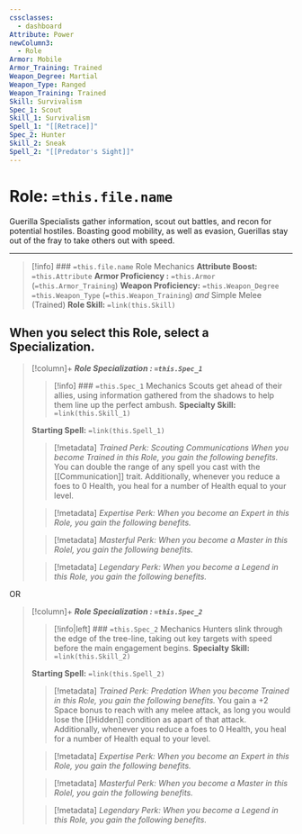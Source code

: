 ```yaml
---
cssclasses:
  - dashboard
Attribute: Power
newColumn3:
  - Role
Armor: Mobile
Armor_Training: Trained
Weapon_Degree: Martial
Weapon_Type: Ranged
Weapon_Training: Trained
Skill: Survivalism
Spec_1: Scout
Skill_1: Survivalism
Spell_1: "[[Retrace]]"
Spec_2: Hunter
Skill_2: Sneak
Spell_2: "[[Predator's Sight]]"
---
```

# Role: `=this.file.name`
Guerilla Specialists gather information, scout out battles, and recon for potential hostiles. Boasting good mobility, as well as evasion, Guerillas stay out of the fray to take others out with speed.
- - -
>[!info] ### `=this.file.name` Role Mechanics
> **Attribute Boost:** `=this.Attribute`
> **Armor Proficiency :** `=this.Armor` (`=this.Armor_Training`)
> **Weapon Proficiency:**  `=this.Weapon_Degree` `=this.Weapon_Type` (`=this.Weapon_Training`) *and* Simple Melee (Trained)
> **Role Skill:** `=link(this.Skill)`

## When you select  this Role,  select  a  Specialization. 
>[!column]+ ***Role Specialization : `=this.Spec_1`*** 
>>[!info] ### `=this.Spec_1` Mechanics
>Scouts get ahead of their allies, using information gathered from the shadows to help them line up the perfect ambush.
> **Specialty Skill:** `=link(this.Skill_1)`
>>
> **Starting Spell:** `=link(this.Spell_1)`
>  
>> [!metadata] *Trained Perk: Scouting Communications*
>> *When you become Trained in this Role, you gain the following benefits.*
>> You can double the range of any spell you cast with the [[Communication]] trait. Additionally, whenever you reduce a foes to 0 Health, you heal for a number of Health equal to your level.
>
>> [!metadata] *Expertise Perk:*
>> *When you become an Expert in this Role, you gain the following benefits.*
>
>> [!metadata] *Masterful Perk:*
>>*When you become a Master in this Rolel, you gain the following benefits.*
>
>> [!metadata] *Legendary Perk:*
>>*When you become a Legend in this Role, you gain the following benefits.*

OR

>[!column]+ ***Role Specialization : `=this.Spec_2`*** 
>>[!info|left] ### `=this.Spec_2` Mechanics
>Hunters slink through the edge of the tree-line, taking out key targets with speed before the main engagement begins.
> **Specialty Skill:** `=link(this.Skill_2)`
>> 
> **Starting Spell:** `=link(this.Spell_2)`
> 
>> [!metadata] *Trained Perk: Predation*
>> *When you become Trained in this Role, you gain the following benefits.*
>> You gain a +2 Space bonus to reach with any melee attack, as long you would lose the [[Hidden]] condition as apart of that attack. Additionally, whenever you reduce a foes to 0 Health, you heal for a number of Health equal to your level.
>
>> [!metadata] *Expertise Perk:*
>> *When you become an Expert in this Role, you gain the following benefits.*
>
>> [!metadata] *Masterful Perk:*
>>*When you become a Master in this Rolel, you gain the following benefits.*
>
>> [!metadata] *Legendary Perk:*
>>*When you become a Legend in this Role, you gain the following benefits.*